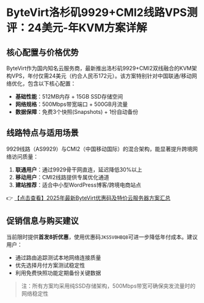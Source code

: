 # ByteVirt洛杉矶9929+CMI2线路VPS测评：24美元-年KVM方案详解

## 核心配置与价格优势
ByteVirt作为国内知名云服务商，最新推出洛杉矶9929+CMI2双线融合的KVM架构VPS，年付仅需24美元（约合人民币172元）。该方案特别针对中国联通/移动网络优化，包含以下核心配置：
- **基础性能**：512MB内存 + 15GB SSD存储空间
- **网络规格**：500Mbps带宽端口 + 500GB月流量
- **数据保障**：免费3个快照(Snapshots) + 1份自动备份

## 线路特点与适用场景
9929线路（AS9929）与CMI2（中国移动国际）的混合架构，能显著提升跨境网络访问质量：
1. **联通用户**：通过9929骨干网直连，延迟降低30%以上
2. **移动用户**：CMI2线路提供专属优化通道
3. **建站推荐**：适合中小型WordPress博客/跨境电商站点

👉 [【点击查看】2025年最新ByteVirt优惠码及特价云服务器方案汇总](https://bit.ly/bytevirt)

## 促销信息与购买建议
当前限时提供**首发8折优惠**，使用优惠码`JKS5V0HBQ8`可进一步降低年付成本。建议用户：
- 通过路由追踪测试本地网络连接质量
- 优先选择月付方案测试稳定性
- 利用免费快照功能定期备份关键数据

> 注：所有方案均采用纯SSD存储架构，500Mbps带宽可确保突发流量时的网络稳定性